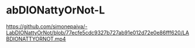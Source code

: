 # abDIONattyOrNot-L
https://github.com/simonepaiva/-LabDIONattyOrNot/blob/77ecfe5cdc9327b727ab91e012d72e0e86fff620/LABDIONATTYORNOT.mp4
